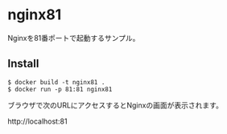# nginx81
Nginxを81番ポートで起動するサンプル。

## Install

```
$ docker build -t nginx81 .  
$ docker run -p 81:81 nginx81 
```

ブラウザで次のURLにアクセスするとNginxの画面が表示されます。

http://localhost:81
